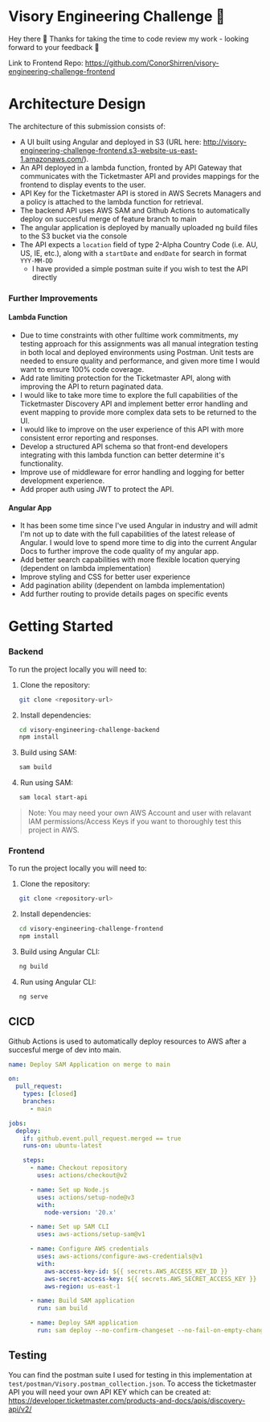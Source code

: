 # Visory Engineering Challenge 🚀 

Hey there 👋 Thanks for taking the time to code review my work - looking forward to your feedback 🙂

Link to Frontend Repo: https://github.com/ConorShirren/visory-engineering-challenge-frontend

# Architecture Design

The architecture of this submission consists of:
- A UI built using Angular and deployed in S3 (URL here: http://visory-engineering-challenge-frontend.s3-website-us-east-1.amazonaws.com/).
- An API deployed in a lambda function, fronted by API Gateway that communicates with the Ticketmaster API and provides mappings for the frontend to display events to the user. 
- API Key for the Ticketmaster API is stored in AWS Secrets Managers and a policy is attached to the lambda function for retrieval.
- The backend API uses AWS SAM and Github Actions to automatically deploy on succesful merge of feature branch to main
- The angular application is deployed by manually uploaded ng build files to the S3 bucket via the console
- The API expects a `location` field of type 2-Alpha Country Code (i.e. AU, US, IE, etc.), along with a `startDate` and `endDate` for search in format `YYY-MM-DD`
  - I  have provided a simple postman suite if you wish to test the API directly


### Further Improvements

#### Lambda Function
- Due to time constraints with other fulltime work commitments, my testing approach for this assignments was all manual integration testing in both local and deployed environments using Postman. Unit tests are needed to ensure quality and performance, and given more time I would want to ensure 100% code coverage. 
- Add rate limiting protection for the Ticketmaster API, along with improving the API to return paginated data.
- I would like to take more time to explore the full capabilities of the Ticketmaster Discovery API and implement better error handling and event mapping to provide more complex data sets to be returned to the UI.
- I would like to improve on the user experience of this API with more consistent error reporting and responses.
- Develop a structured API schema so that front-end developers integrating with this lambda function can better determine it's functionality.
- Improve use of middleware for error handling and logging for better development experience.
- Add proper auth using JWT to protect the API. 

#### Angular App
- It has been some time since I've used Angular in industry and will admit I'm not up to date with the full capabilities of the latest release of Angular. I would love to spend more time to dig into the current Angular Docs to further improve the code quality of my angular app.
- Add better search capabilities with more flexible location querying (dependent on lambda implementation)
- Improve styling and CSS for better user experience
- Add pagination ability (dependent on lambda implementation)
- Add further routing to provide details pages on specific events

# Getting Started

### Backend
To run the project locally you will need to:
1. Clone the repository:
```bash
   git clone <repository-url>
```

2. Install dependencies:
```bash
   cd visory-engineering-challenge-backend
   npm install
```

3. Build using SAM:
```bash
   sam build
```

4. Run using SAM:
```bash
   sam local start-api 
```

> Note: You may need your own AWS Account and user with relavant IAM permissions/Access Keys if you want to thoroughly test this project in AWS.

### Frontend

To run the project locally you will need to:
1. Clone the repository:
```bash
   git clone <repository-url>
```

2. Install dependencies:
```bash
   cd visory-engineering-challenge-frontend
   npm install
```

3. Build using Angular CLI:
```bash
   ng build
```

4. Run using Angular CLI:
```bash
   ng serve
```


## CICD
Github Actions is used to automatically deploy resources to AWS after a succesful merge of dev into main. 

```yml
name: Deploy SAM Application on merge to main

on:
  pull_request:
    types: [closed]
    branches:
      - main

jobs:
  deploy:
    if: github.event.pull_request.merged == true
    runs-on: ubuntu-latest

    steps:
      - name: Checkout repository
        uses: actions/checkout@v2

      - name: Set up Node.js
        uses: actions/setup-node@v3
        with:
          node-version: '20.x'

      - name: Set up SAM CLI
        uses: aws-actions/setup-sam@v1

      - name: Configure AWS credentials
        uses: aws-actions/configure-aws-credentials@v1
        with:
          aws-access-key-id: ${{ secrets.AWS_ACCESS_KEY_ID }}
          aws-secret-access-key: ${{ secrets.AWS_SECRET_ACCESS_KEY }}
          aws-region: us-east-1

      - name: Build SAM application
        run: sam build

      - name: Deploy SAM application
        run: sam deploy --no-confirm-changeset --no-fail-on-empty-changeset --stack-name visory-engineeering-challenge-backend --region us-east-1 

```

## Testing

You can find the postman suite I used for testing in this implementation at `test/postman/Visory.postman_collection.json`. To access the ticketmaster API you will need your own API KEY which can be created at: https://developer.ticketmaster.com/products-and-docs/apis/discovery-api/v2/